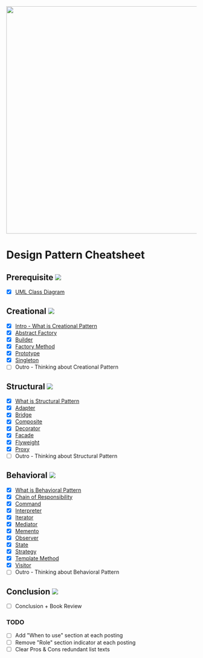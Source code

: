 <img src="https://user-images.githubusercontent.com/33388801/183260904-1da89fdf-4995-4d7c-8c01-dca6db622353.jpg" width="600"/>

# Design Pattern Cheatsheet

## Prerequisite ![](https://us-central1-progress-markdown.cloudfunctions.net/progress/100)

- [x] [UML Class Diagram](https://blog.naver.com/mym0404/222840876463)

## Creational ![](https://us-central1-progress-markdown.cloudfunctions.net/progress/99)

- [x] [Intro - What is Creational Pattern](https://blog.naver.com/mym0404/222844233403)
- [x] [Abstract Factory](https://blog.naver.com/mym0404/222842458367)
- [x] [Builder](https://blog.naver.com/mym0404/222844271451)
- [x] [Factory Method](https://blog.naver.com/mym0404/222844357913)
- [x] [Prototype](https://blog.naver.com/mym0404/222842448782)
- [x] [Singleton](https://blog.naver.com/mym0404/222842411627)
- [ ] Outro - Thinking about Creational Pattern 

## Structural ![](https://us-central1-progress-markdown.cloudfunctions.net/progress/99)

- [x] [What is Structural Pattern](https://blog.naver.com/mym0404/222846151743)
- [x] [Adapter](https://blog.naver.com/mym0404/222846177017)
- [x] [Bridge](https://blog.naver.com/mym0404/222846997951) 
- [x] [Composite](https://blog.naver.com/mym0404/222840888281)
- [x] [Decorator](https://blog.naver.com/mym0404/222841827633)
- [x] [Facade](https://blog.naver.com/mym0404/222841842528)
- [x] [Flyweight](https://blog.naver.com/mym0404/222841950503)
- [x] [Proxy](https://blog.naver.com/mym0404/222847740162)
- [ ] Outro - Thinking about Structural Pattern

## Behavioral ![](https://us-central1-progress-markdown.cloudfunctions.net/progress/99)

- [x] [What is Behavioral Pattern](https://blog.naver.com/mym0404/222847765240)
- [x] [Chain of Responsibility](https://blog.naver.com/mym0404/222848131115)
- [x] [Command](https://blog.naver.com/mym0404/222841601512)
- [x] [Interpreter](https://blog.naver.com/mym0404/222849393962)
- [x] [Iterator](https://blog.naver.com/mym0404/222848527949)
- [x] [Mediator](https://blog.naver.com/mym0404/222849306460)
- [x] [Memento](https://blog.naver.com/mym0404/222849339846)
- [x] [Observer](https://blog.naver.com/mym0404/222841574727)
- [x] [State](https://blog.naver.com/mym0404/222849370649)
- [x] [Strategy](https://blog.naver.com/mym0404/222841499913)
- [x] [Template Method](https://blog.naver.com/mym0404/222849378306)
- [x] [Visitor](https://blog.naver.com/mym0404/222849392906)
- [ ] Outro - Thinking about Behavioral Pattern

## Conclusion ![](https://us-central1-progress-markdown.cloudfunctions.net/progress/0)

- [ ] Conclusion + Book Review

### TODO
- [ ] Add "When to use" section at each posting
- [ ] Remove "Role" section indicator at each posting
- [ ] Clear Pros & Cons redundant list texts